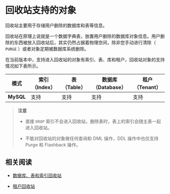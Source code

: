 # 回收站支持的对象

回收站主要用于存储用户删除的数据库和表等信息。

回收站在原理上说就是一个数据字典表，放置用户删除的数据库对象信息。用户删除的东西被放入回收站后，其实仍然占据着物理空间，除非您手动进行清除（ `PURGE` ）或者对象定期被数据库系统删除。

在当前版本中，支持进入回收站的对象有索引、表、库和租户，回收站对象的支持情况如下表所示。

|  **模式** | **索引（Index）** | **表（Table）** | **数据库（Database）** | **租户（Tenant）** |
|-----------|-------------------|-----------------|------------------------|-------------------|
| **MySQL** | 支持              | 支持             | 支持                   | 支持              |

>**注意**
>
>* 直接 `DROP` 索引不会进入回收站，删除表时，表上的索引会随主表一起进入回收站。
>
>* 不能对回收站的对象做任何查询和 DML 操作，DDL 操作中也仅支持 Purge 和 Flashback 操作。

## 相关阅读

* [数据库、表和索引回收站](../100.administrator-guide-flashback/200.recycle-bin-for-databases-tables-and-indexes.md)

* [租户回收站](../100.administrator-guide-flashback/300.recycle-bin-for-tenants.md)

